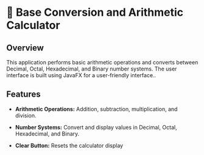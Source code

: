 # 🔢 Base Conversion and Arithmetic Calculator

## Overview

This application performs basic arithmetic operations and converts between Decimal, Octal, Hexadecimal, and Binary number systems.
The user interface is built using JavaFX for a user-friendly interface..

## Features

- **Arithmetic Operations:** Addition, subtraction, multiplication, and division.

- **Number Systems:** Convert and display values in Decimal, Octal, Hexadecimal, and Binary.
  
- **Clear Button:** Resets the calculator display
